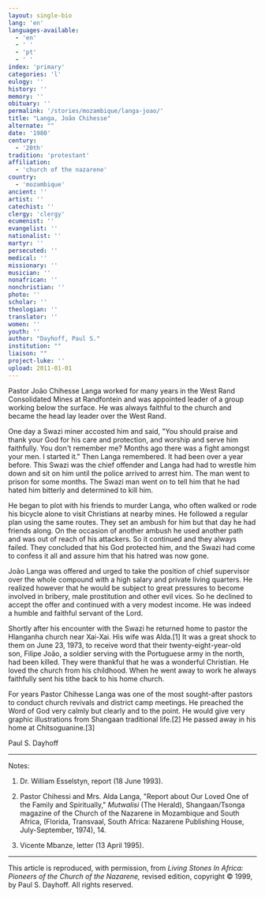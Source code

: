 ```yaml
---
layout: single-bio
lang: 'en'
languages-available:
  - 'en'
  - ' '
  - 'pt'
  - ' '
index: 'primary'
categories: 'l'
eulogy: ''
history: ''
memory: ''
obituary: ''
permalink: '/stories/mozambique/langa-joao/'
title: "Langa, João Chihesse"
alternate: ""
date: '1980'
century:
  - '20th'
tradition: 'protestant'
affiliation:
  - 'church of the nazarene'
country:
  - 'mozambique'
ancient: ''
artist: ''
catechist: ''
clergy: 'clergy'
ecumenist: ''
evangelist: ''
nationalist: ''
martyr: ''
persecuted: ''
medical: ''
missionary: ''
musician: ''
nonafrican: ''
nonchristian: ''
photo: ''
scholar: ''
theologian: ''
translator: ''
women: ''
youth: ''
author: "Dayhoff, Paul S."
institution: ""
liaison: ""
project-luke: ''
upload: 2011-01-01
---
```




Pastor João Chihesse Langa worked for many years in the West Rand Consolidated Mines at Randfontein and was appointed leader of a group working below the surface. He was always faithful to the church and became the head lay leader over the West Rand.

One day a Swazi miner accosted him and said, "You should praise and thank your God for his care and protection, and worship and serve him faithfully. You don't remember me? Months ago there was a fight amongst your men. I started it." Then Langa remembered. It had been over a year before. This Swazi was the chief offender and Langa had had to wrestle him down and sit on him until the police arrived to arrest him. The man went to prison for some months. The Swazi man went on to tell him that he had hated him bitterly and determined to kill him.

He began to plot with his friends to murder Langa, who often walked or rode his bicycle alone to visit Christians at nearby mines. He followed a regular plan using the same routes. They set an ambush for him but that day he had friends along. On the occasion of another ambush he used another path and was out of reach of his attackers. So it continued and they always failed. They concluded that his God protected him, and the Swazi had come to confess it all and assure him that his hatred was now gone.

João Langa was offered and urged to take the position of chief supervisor over the whole compound with a high salary and private living quarters. He realized however that he would be subject to great pressures to become involved in bribery, male prostitution and other evil vices. So he declined to accept the offer and continued with a very modest income. He was indeed a humble and faithful servant of the Lord.

Shortly after his encounter with the Swazi he returned home to pastor the Hlanganha church near Xai-Xai. His wife was Alda.[1]  It was a great shock to them on June 23, 1973, to receive word that their twenty-eight-year-old son, Filipe João, a soldier serving with the Portuguese army in the north, had been killed. They were thankful that he was a wonderful Christian. He loved the church from his childhood.  When he went away to work he always faithfully sent his tithe back to his home church.

For years Pastor Chihesse Langa was one of the most sought-after pastors to conduct church revivals and district camp meetings. He preached the Word of God very calmly but clearly and to the point. He would give very graphic illustrations from Shangaan traditional life.[2]   He passed away in his home at Chitsoguanine.[3]

Paul S. Dayhoff

---

Notes:

1. Dr. William Esselstyn, report (18 June 1993).

2. Pastor Chihessi and Mrs. Alda Langa, "Report about Our Loved One of the Family and Spiritually," *Mutwalisi* (The Herald), Shangaan/Tsonga magazine of the Church of the Nazarene in Mozambique and South Africa, (Florida, Transvaal, South Africa: Nazarene Publishing House, July-September, 1974), 14.

3. Vicente Mbanze, letter (13 April 1995).

---

This article is reproduced, with permission, from *Living Stones In Africa: Pioneers of the Church of the Nazarene,* revised edition, copyright &copy; 1999, by Paul S. Dayhoff.  All rights reserved.
